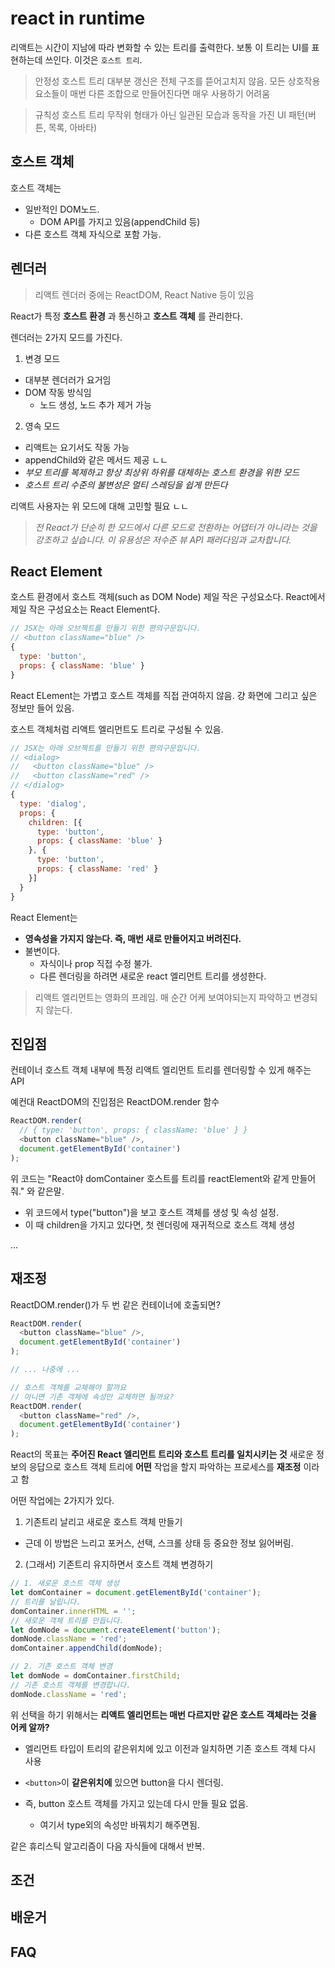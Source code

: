 # react in runtime

리액트는 시간이 지남에 따라 변화할 수 있는 트리를 출력한다. 보통 이 트리는 UI를 표현하는데 쓰인다. 이것은 `호스트 트리`.

> 안정성 호스트 트리
> 대부분 갱신은 전체 구조를 뜯어고치지 않음.
> 모든 상호작용 요소들이 매번 다른 조합으로 만들어진다면 매우 사용하기 어려움

> 규칙성 호스트 트리
> 무작위 형태가 아닌 일관된 모습과 동작을 가진 UI 패턴(버튼, 목록, 아바타)

## 호스트 객체

호스트 객체는

- 일반적인 DOM노드.
  - DOM API를 가지고 있음(appendChild 등)
- 다른 호스트 객체 자식으로 포함 가능.

## 렌더러

> 리액트 렌더러 중에는 ReactDOM, React Native 등이 있음

React가 특정 **호스트 환경** 과 통신하고 **호스트 객체** 를 관리한다.

렌더러는 2가지 모드를 가진다.

1. 변경 모드

- 대부분 렌더러가 요거임
- DOM 작동 방식임
  - 노드 생성, 노드 추가 제거 가능

2. 영속 모드

- 리액트는 요기서도 작동 가능
- appendChild와 같은 메서드 제공 ㄴㄴ
- _부모 트리를 복제하고 항상 최상위 하위를 대체하는 호스트 환경을 위한 모드_
- _호스트 트리 수준의 불변성은 멀티 스레딩을 쉽게 만든다_

리액트 사용자는 위 모드에 대해 고민할 필요 ㄴㄴ

> _전 React가 단순히 한 모드에서 다른 모드로 전환하는 어댑터가 아니라는 것을 강조하고 싶습니다. 이 유용성은 저수준 뷰 API 패러다임과 교차합니다._

## React Element

호스트 환경에서 호스트 객체(such as DOM Node) 제일 작은 구성요소다.
React에서 제일 작은 구성요소는 React Element다.

```js
// JSX는 아래 오브젝트를 만들기 위한 편의구문입니다.
// <button className="blue" />
{
  type: 'button',
  props: { className: 'blue' }
}
```

React ELement는 가볍고 호스트 객체를 직접 관여하지 않음. 걍 화면에 그리고 싶은 정보만 들어 있음.

호스트 객체처럼 리액트 엘리먼트도 트리로 구성될 수 있음.

```js
// JSX는 아래 오브젝트를 만들기 위한 편의구문입니다.
// <dialog>
//   <button className="blue" />
//   <button className="red" />
// </dialog>
{
  type: 'dialog',
  props: {
    children: [{
      type: 'button',
      props: { className: 'blue' }
    }, {
      type: 'button',
      props: { className: 'red' }
    }]
  }
}
```

React Element는

- **영속성을 가지지 않는다. 즉, 매번 새로 만들어지고 버려진다.**
- 불변이다.
  - 자식이나 prop 직접 수정 불가.
  - 다른 렌더링을 하려면 새로운 react 엘리먼트 트리를 생성한다.

> 리액트 엘리먼트는 영화의 프레임.
> 매 순간 어케 보여야되는지 파악하고 변경되지 않는다.

## 진입점

컨테이너 호스트 객체 내부에 특정 리액트 엘리먼트 트리를 렌더링할 수 있게 해주는 API

예컨대 ReactDOM의 진입점은 ReactDOM.render 함수

```js
ReactDOM.render(
  // { type: 'button', props: { className: 'blue' } }
  <button className="blue" />,
  document.getElementById('container')
);
```

위 코드는 "React야 domContainer 호스트를 트리를 reactElement와 같게 만들어줘." 와 같은말.

- 위 코드에서 type("button")을 보고 호스트 객체를 생성 및 속성 설정.
- 이 때 children을 가지고 있다면, 첫 렌더링에 재귀적으로 호스트 객체 생성

...

## 재조정

ReactDOM.render()가 두 번 같은 컨테이너에 호출되면?

```js
ReactDOM.render(
  <button className="blue" />,
  document.getElementById('container')
);

// ... 나중에 ...

// 호스트 객체를 교체해야 할까요
// 아니면 기존 객체에 속성만 교체하면 될까요?
ReactDOM.render(
  <button className="red" />,
  document.getElementById('container')
);
```

React의 목표는 **주어진 React 엘리먼트 트리와 호스트 트리를 일치시키는 것**
새로운 정보의 응답으로 호스트 객체 트리에 **어떤** 작업을 할지 파악하는 프로세스를 **재조정** 이라고 함

어떤 작업에는 2가지가 있다.

1. 기존트리 날리고 새로운 호스트 객체 만들기

- 근데 이 방법은 느리고 포커스, 선택, 스크롤 상태 등 중요한 정보 잃어버림.

2. (그래서) 기존트리 유지하면서 호스트 객체 변경하기

```js
// 1. 새로운 호스트 객체 생성
let domContainer = document.getElementById('container');
// 트리를 날립니다.
domContainer.innerHTML = '';
// 새로운 객체 트리를 만듭니다.
let domNode = document.createElement('button');
domNode.className = 'red';
domContainer.appendChild(domNode);

// 2. 기존 호스트 객체 변경
let domNode = domContainer.firstChild;
// 기존 호스트 객체를 변경합니다.
domNode.className = 'red';
```

위 선택을 하기 위해서는 **리액트 엘리먼트는 매번 다르지만 같은 호스트 객체라는 것을 어케 알까?**

- 엘리먼트 타입이 트리의 같은위치에 있고 이전과 일치하면 기존 호스트 객체 다시 사용

- `<button>`이 **같은위치에** 있으면 button을 다시 렌더링.
- 즉, button 호스트 객체를 가지고 있는데 다시 만들 필요 없음.
  - 여기서 type외의 속성만 바꿔치기 해주면됨.

같은 휴리스틱 알고리즘이 다음 자식들에 대해서 반복.

## 조건

## 배운거

## FAQ
